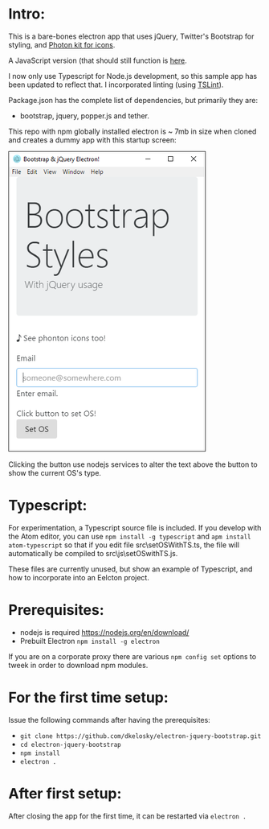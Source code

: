 Intro:
======
This is a bare-bones electron app that uses jQuery, Twitter's Bootstrap for
styling, and [Photon kit for icons](http://photonkit.com/).  

A JavaScript version (that should still function is [here][0].

I now only use Typescript for Node.js development, so this sample app has been
updated to reflect that.  I incorporated linting (using [TSLint][1]).

Package.json has the complete list of dependencies, but primarily they are:
* bootstrap, jquery, popper.js and tether.  

This repo with npm globally installed electron is ~ 7mb in size when cloned
and creates a dummy app with this startup screen:

![Alt text](images/Screenshot.jpeg?raw=true "Screen shot")

Clicking the button use nodejs services to alter the text above the button to
show the current OS's type.

Typescript:
===========
For experimentation, a Typescript source file is included.  If you develop
with the Atom editor, you can use ```npm install -g typescript```
and ```apm install atom-typescript``` so that if you edit
file src\setOSWithTS.ts, the file will automatically be compiled to
src\js\setOSwithTS.js.  

These files are currently unused, but show an example of Typescript, and how
to incorporate into an Eelcton project. 

Prerequisites:
==============
* nodejs is required https://nodejs.org/en/download/
* Prebuilt Electron ```npm install -g electron```

If you are on a corporate proxy there are various `npm config set` options to
tweek in order to download npm modules.

For the first time setup:
=========================
Issue the following commands after having the prerequisites:
* ```git clone https://github.com/dkelosky/electron-jquery-bootstrap.git```
* ```cd electron-jquery-bootstrap```
* ```npm install```
* ```electron .```

After first setup:
==================
After closing the app for the first time, it can be restarted via ```electron .```

[0]:https://github.com/dkelosky/electron-jquery-bootstrap/tree/javascript-version
[1]: https://palantir.github.io/tslint/